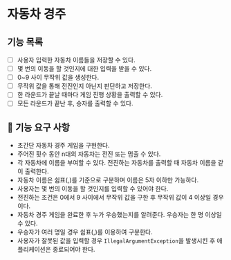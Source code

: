 # 자동차 경주

## 기능 목록

- [ ]  사용자 입력한 자동차 이름들을 저장할 수 있다.
- [ ]  몇 번의 이동을 할 것인지에 대한 입력을 받을 수 있다.
- [ ]  0~9 사이 무작위 값을 생성한다.
- [ ]  무작위 값을 통해 전진인지 아닌지 판단하고 저장한다.
- [ ]  한 라운드가 끝날 때마다 게임 진행 상황을 출력할 수 있다.
- [ ]  모든 라운드가 끝난 후, 승자를 출력할 수 있다.

## **🚀 기능 요구 사항**

- 초간단 자동차 경주 게임을 구현한다.
- 주어진 횟수 동안 n대의 자동차는 전진 또는 멈출 수 있다.
- 각 자동차에 이름을 부여할 수 있다. 전진하는 자동차를 출력할 때 자동차 이름을 같이 출력한다.
- 자동차 이름은 쉼표(,)를 기준으로 구분하며 이름은 5자 이하만 가능하다.
- 사용자는 몇 번의 이동을 할 것인지를 입력할 수 있어야 한다.
- 전진하는 조건은 0에서 9 사이에서 무작위 값을 구한 후 무작위 값이 4 이상일 경우이다.
- 자동차 경주 게임을 완료한 후 누가 우승했는지를 알려준다. 우승자는 한 명 이상일 수 있다.
- 우승자가 여러 명일 경우 쉼표(,)를 이용하여 구분한다.
- 사용자가 잘못된 값을 입력할 경우 `IllegalArgumentException`을 발생시킨 후 애플리케이션은 종료되어야 한다.